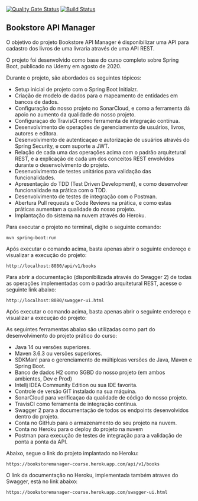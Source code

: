 [![Quality Gate Status](https://sonarcloud.io/api/project_badges/measure?project=com.rodrigopeleias%3Abookstoremanager&metric=alert_status)](https://sonarcloud.io/dashboard?id=com.rodrigopeleias%3Abookstoremanager) [![Build Status](https://travis-ci.com/alessandro-rc-ti/bookstoremanager_course.svg?branch=master)](https://travis-ci.com/alessandro-rc-ti/bookstoremanager_course)

<h2>Bookstore API Manager</h2>

O objetivo do projeto Bookstore API Manager é disponibilizar uma API para cadastro dos livros de uma livraria através de uma API REST.

O projeto foi desenvolvido como base do curso completo sobre Spring Boot, publicado na Udemy em agosto de 2020.

Durante o projeto, são abordados os seguintes tópicos:

* Setup inicial de projeto com o Spring Boot Initialzr.
* Criação de modelo de dados para o mapeamento de entidades em bancos de dados.
* Configuração do nosso projeto no SonarCloud, e como a ferramenta dá apoio no aumento da qualidade do nosso projeto.
* Configuraçao do TravisCI como ferramenta de integração contínua.
* Desenvolvimento de operações de gerenciamento de usuários, livros, autores e editora.
* Desenvolvimento de autenticaçao e autorização de usuários através do Spring Security, e com suporte a JWT.
* Relação de cada uma das operações acima com o padrão arquitetural REST, e a explicação de cada um dos conceitos REST envolvidos durante o desenvolvimento do projeto.
* Desenvolvimento de testes unitários para validação das funcionalidades.
* Apresentação do TDD (Test Driven Development), e como desenvolver funcionalidade na prática com o TDD.
* Desenvolvimento de testes de integração com o Postman.
* Abertura Pull requests e Code Reviews na prática, e como estas práticas aumentam a qualidade do nosso projeto.
* Implantação do sistema na nuvem através do Heroku.

Para executar o projeto no terminal, digite o seguinte comando:

```shell script
mvn spring-boot:run 
```

Após executar o comando acima, basta apenas abrir o seguinte endereço e visualizar a execução do projeto:

```
http://localhost:8080/api/v1/books
```

Para abrir a documentação (disponibilizada através do Swagger 2) de todas as operações implementadas com o padrão arquitetural REST, acesse o seguinte link abaixo:

```
http://localhost:8080/swagger-ui.html
```

Após executar o comando acima, basta apenas abrir o seguinte endereço e visualizar a execução do projeto:

As seguintes ferramentas abaixo são utilizadas como part do desenvolvimento do projeto prático do curso:

* Java 14 ou versões superiores.
* Maven 3.6.3 ou versões superiores.
* SDKMan! para o gerenciamento de múltiplcas versões de Java, Maven e Spring Boot.
* Banco de dados H2 como SGBD do nosso projeto (em ambos ambientes, Dev e Prod)
* Intellj IDEA Community Edition ou sua IDE favorita.
* Controle de versão GIT instalado na sua máquina.
* SonarCloud para verificaçao da qualidade de código do nosso projeto.
* TravisCI como ferramenta de integração contínua.
* Swagger 2 para a documentação de todos os endpoints desenvolvidos dentro do projeto.
* Conta no GitHub para o armazenamento do seu projeto na nuvem.
* Conta no Heroku para o deploy do projeto na nuvem
* Postman para execução de testes de integração para a validação de ponta a ponta da API.

Abaixo, segue o link do projeto implantado no Heroku:
 
```
https://bookstoremanager-course.herokuapp.com/api/v1/books
```

O link da documentação no Heroku, implementada também atraves do Swagger, está no link abaixo:
 
```
https://bookstoremanager-course.herokuapp.com/swagger-ui.html
```

